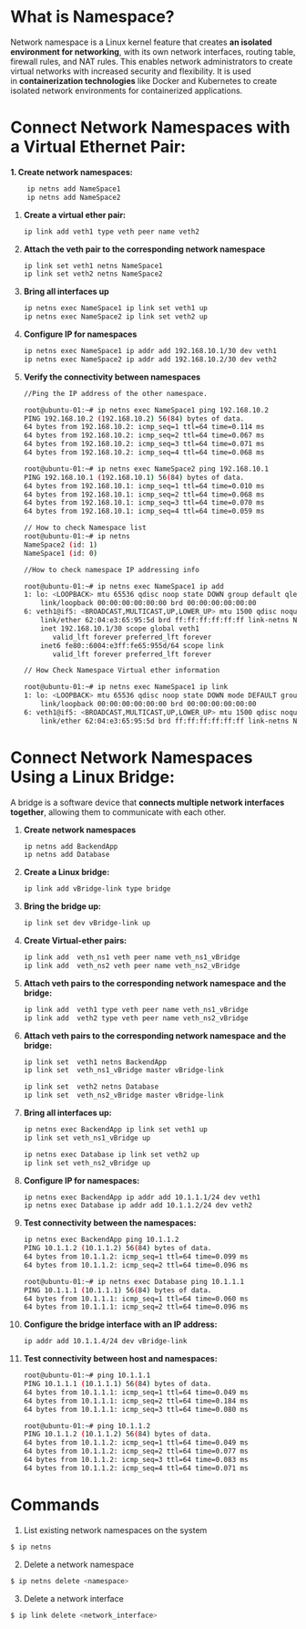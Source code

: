 # What is Namespace?

Network namespace is a Linux kernel feature that creates **an isolated environment for networking**, with its own network interfaces, routing table, firewall rules, and NAT rules. This enables network administrators to create virtual networks with increased security and flexibility. It is used in **containerization technologies** like Docker and Kubernetes to create isolated network environments for containerized applications.

# Connect Network Namespaces with a Virtual Ethernet Pair:

**1. Create network namespaces:** 

```bash
	ip netns add NameSpace1
	ip netns add NameSpace2
```

1. **Create a virtual ether pair:** 
    
    ```bash
    ip link add veth1 type veth peer name veth2
    ```
    
2. **Attach the veth pair to the corresponding network namespace**
    
    ```bash
    ip link set veth1 netns NameSpace1
    ip link set veth2 netns NameSpace2
    ```
    
3. **Bring all interfaces up**
    
    ```bash
    ip netns exec NameSpace1 ip link set veth1 up
    ip netns exec NameSpace2 ip link set veth2 up
    ```
    
4. **Configure IP for namespaces**
    
    ```bash
    ip netns exec NameSpace1 ip addr add 192.168.10.1/30 dev veth1
    ip netns exec NameSpace2 ip addr add 192.168.10.2/30 dev veth2
    ```
    
5. **Verify the connectivity between namespaces**
    
    ```bash
    //Ping the IP address of the other namespace.
    
    root@ubuntu-01:~# ip netns exec NameSpace1 ping 192.168.10.2
    PING 192.168.10.2 (192.168.10.2) 56(84) bytes of data.
    64 bytes from 192.168.10.2: icmp_seq=1 ttl=64 time=0.114 ms
    64 bytes from 192.168.10.2: icmp_seq=2 ttl=64 time=0.067 ms
    64 bytes from 192.168.10.2: icmp_seq=3 ttl=64 time=0.071 ms
    64 bytes from 192.168.10.2: icmp_seq=4 ttl=64 time=0.068 ms
    
    root@ubuntu-01:~# ip netns exec NameSpace2 ping 192.168.10.1
    PING 192.168.10.1 (192.168.10.1) 56(84) bytes of data.
    64 bytes from 192.168.10.1: icmp_seq=1 ttl=64 time=0.010 ms
    64 bytes from 192.168.10.1: icmp_seq=2 ttl=64 time=0.068 ms
    64 bytes from 192.168.10.1: icmp_seq=3 ttl=64 time=0.070 ms
    64 bytes from 192.168.10.1: icmp_seq=4 ttl=64 time=0.059 ms
    
    // How to check Namespace list
    root@ubuntu-01:~# ip netns
    NameSpace2 (id: 1)
    NameSpace1 (id: 0)
    
    //How to check namespace IP addressing info
    
    root@ubuntu-01:~# ip netns exec NameSpace1 ip add
    1: lo: <LOOPBACK> mtu 65536 qdisc noop state DOWN group default qlen 1000
        link/loopback 00:00:00:00:00:00 brd 00:00:00:00:00:00
    6: veth1@if5: <BROADCAST,MULTICAST,UP,LOWER_UP> mtu 1500 qdisc noqueue state UP group default qlen 1000
        link/ether 62:04:e3:65:95:5d brd ff:ff:ff:ff:ff:ff link-netns NameSpace2
        inet 192.168.10.1/30 scope global veth1
           valid_lft forever preferred_lft forever
        inet6 fe80::6004:e3ff:fe65:955d/64 scope link 
           valid_lft forever preferred_lft forever
    
    // How Check Namespace Virtual ether information
    
    root@ubuntu-01:~# ip netns exec NameSpace1 ip link
    1: lo: <LOOPBACK> mtu 65536 qdisc noop state DOWN mode DEFAULT group default qlen 1000
        link/loopback 00:00:00:00:00:00 brd 00:00:00:00:00:00
    6: veth1@if5: <BROADCAST,MULTICAST,UP,LOWER_UP> mtu 1500 qdisc noqueue state UP mode DEFAULT group default qlen 1000
        link/ether 62:04:e3:65:95:5d brd ff:ff:ff:ff:ff:ff link-netns NameSpace2
    ```
    

# **Connect Network Namespaces Using a Linux Bridge:**

A bridge is a software device that **connects multiple network interfaces together**, allowing them to communicate with each other.

1. **Create network namespaces**
    
    ```bash
    ip netns add BackendApp
    ip netns add Database
    ```
    
2. **Create a Linux bridge:** 
    
    ```bash
    ip link add vBridge-link type bridge
    ```
    
3. **Bring the bridge up:** 
    
    ```bash
    ip link set dev vBridge-link up
    ```
    
4. **Create Virtual-ether pairs:** 
    
    ```bash
    ip link add  veth_ns1 veth peer name veth_ns1_vBridge
    ip link add  veth_ns2 veth peer name veth_ns2_vBridge
    ```
    
5. **Attach veth pairs to the corresponding network namespace and the bridge:** 
    
    ```bash
    ip link add  veth1 type veth peer name veth_ns1_vBridge
    ip link add  veth2 type veth peer name veth_ns2_vBridge
    ```
    
6. **Attach veth pairs to the corresponding network namespace and the bridge:** 
    
    ```bash
    ip link set  veth1 netns BackendApp
    ip link set  veth_ns1_vBridge master vBridge-link
    
    ip link set  veth2 netns Database
    ip link set  veth_ns2_vBridge master vBridge-link
    ```
    
7. **Bring all interfaces up:** 
    
    ```bash
    ip netns exec BackendApp ip link set veth1 up
    ip link set veth_ns1_vBridge up
    
    ip netns exec Database ip link set veth2 up
    ip link set veth_ns2_vBridge up
    ```
    
8. **Configure IP for namespaces:** 
    
    ```bash
    ip netns exec BackendApp ip addr add 10.1.1.1/24 dev veth1
    ip netns exec Database ip addr add 10.1.1.2/24 dev veth2
    ```
    
9. **Test connectivity between the namespaces:** 
    
    ```bash
    ip netns exec BackendApp ping 10.1.1.2
    PING 10.1.1.2 (10.1.1.2) 56(84) bytes of data.
    64 bytes from 10.1.1.2: icmp_seq=1 ttl=64 time=0.099 ms
    64 bytes from 10.1.1.2: icmp_seq=2 ttl=64 time=0.096 ms
    
    root@ubuntu-01:~# ip netns exec Database ping 10.1.1.1
    PING 10.1.1.1 (10.1.1.1) 56(84) bytes of data.
    64 bytes from 10.1.1.1: icmp_seq=1 ttl=64 time=0.060 ms
    64 bytes from 10.1.1.1: icmp_seq=2 ttl=64 time=0.096 ms
    ```
    
10. **Configure the bridge interface with an IP address:** 
    
    ```bash
    ip addr add 10.1.1.4/24 dev vBridge-link
    ```
    
11. **Test connectivity between host and namespaces:** 
    
    ```bash
    root@ubuntu-01:~# ping 10.1.1.1
    PING 10.1.1.1 (10.1.1.1) 56(84) bytes of data.
    64 bytes from 10.1.1.1: icmp_seq=1 ttl=64 time=0.049 ms
    64 bytes from 10.1.1.1: icmp_seq=2 ttl=64 time=0.184 ms
    64 bytes from 10.1.1.1: icmp_seq=3 ttl=64 time=0.080 ms
    
    root@ubuntu-01:~# ping 10.1.1.2
    PING 10.1.1.2 (10.1.1.2) 56(84) bytes of data.
    64 bytes from 10.1.1.2: icmp_seq=1 ttl=64 time=0.049 ms
    64 bytes from 10.1.1.2: icmp_seq=2 ttl=64 time=0.077 ms
    64 bytes from 10.1.1.2: icmp_seq=3 ttl=64 time=0.083 ms
    64 bytes from 10.1.1.2: icmp_seq=4 ttl=64 time=0.071 ms
    ```
    

# **Commands**

1. List existing network namespaces on the system

```bash
$ ip netns
```

2. Delete a network namespace

```bash
$ ip netns delete <namespace>
```

3. Delete a network interface

```bash
$ ip link delete <network_interface>
```